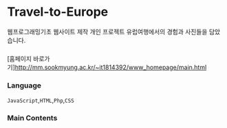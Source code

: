 # Travel-to-Europe

웹프로그래밍기초 웹사이트 제작 개인 프로젝트
유럽여행에서의 경험과 사진들을 담았습니다.

###
[홈페이지 바로가기]http://mm.sookmyung.ac.kr/~it1814392/www_homepage/main.html

### Language
`JavaScript`,`HTML`,`Php`,`CSS`



### Main Contents
